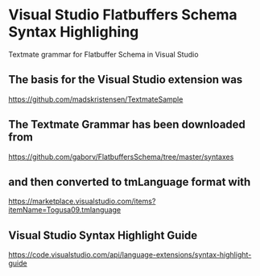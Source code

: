 # Visual Studio Flatbuffers Schema Syntax Highlighing
Textmate grammar for Flatbuffer Schema in Visual Studio

## The basis for the Visual Studio extension was
https://github.com/madskristensen/TextmateSample

## The Textmate Grammar has been downloaded from
https://github.com/gaborv/FlatbuffersSchema/tree/master/syntaxes

## and then converted to tmLanguage format with
https://marketplace.visualstudio.com/items?itemName=Togusa09.tmlanguage


## Visual Studio Syntax Highlight Guide
https://code.visualstudio.com/api/language-extensions/syntax-highlight-guide
